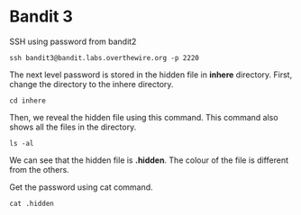 <h1>Bandit 3</h1>
SSH using password from bandit2

```
ssh bandit3@bandit.labs.overthewire.org -p 2220
```

The next level password is stored in the hidden file in <strong>inhere</strong> directory. First, change the directory to the inhere directory.

```
cd inhere
```

Then, we reveal the hidden file using this command. This command also shows all the files in the directory.

```
ls -al
```

We can see that the hidden file is <strong>.hidden</strong>. The colour of the file is different from the others.

Get the password using cat command.

```
cat .hidden
```

